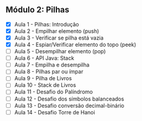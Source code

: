 ## Módulo 2: Pilhas

- [x] Aula 1 - Pilhas: Introdução
- [x] Aula 2 - Empilhar elemento (push)
- [x] Aula 3 - Verificar se pilha está vazia
- [x] Aula 4 - Espiar/Verificar elemento do topo (peek)
- [ ] Aula 5 - Desempilhar elemento (pop)
- [ ] Aula 6 - API Java: Stack
- [ ] Aula 7 - Empilha e desempilha
- [ ] Aula 8 - Pilhas par ou ímpar
- [ ] Aula 9 - Pilha de Livros
- [ ] Aula 10 - Stack de Livros
- [ ] Aula 11 - Desafio do Palíndromo
- [ ] Aula 12 - Desafio dos símbolos balanceados
- [ ] Aula 13 - Desafio conversão decimal-binário
- [ ] Aula 14 - Desafio Torre de Hanoi
